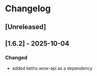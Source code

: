 # Changelog

## [Unreleased]

## [1.6.2] - 2025-10-04

### Changed

- added ketho.wow-api as a dependency